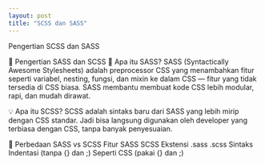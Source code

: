 ```yaml
---
layout: post
title: "SCSS dan SASS"
---
```


Pengertian SCSS dan SASS

🎨 Pengertian SASS dan SCSS
🧵 Apa itu SASS?
SASS (Syntactically Awesome Stylesheets) adalah preprocessor CSS yang menambahkan fitur seperti variabel, nesting, fungsi, dan mixin ke dalam CSS — fitur yang tidak tersedia di CSS biasa. SASS membantu membuat kode CSS lebih modular, rapi, dan mudah dirawat.

💡 Apa itu SCSS?
SCSS adalah sintaks baru dari SASS yang lebih mirip dengan CSS standar. Jadi bisa langsung digunakan oleh developer yang terbiasa dengan CSS, tanpa banyak penyesuaian.

🔁 Perbedaan SASS vs SCSS
Fitur	SASS	SCSS
Ekstensi	.sass	.scss
Sintaks	Indentasi (tanpa {} dan ;)	Seperti CSS (pakai {} dan ;)